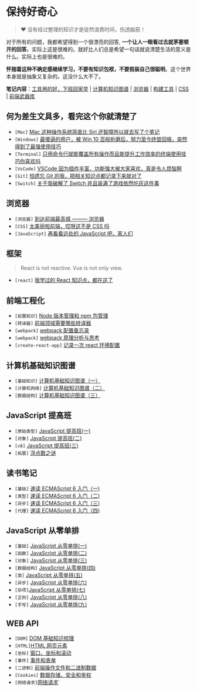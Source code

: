 # 保持好奇心

> ❤️ 没有经过整理的知识才是徒然浪费时间，伤透脑筋！

对于所有的问题，我都希望得到一个很漂亮的回答, **一个让人一眼看过去就茅塞顿开的回答**。实际上这是很难的。就好比人们总是希望一句话就说清楚生活的意义是什么。实际上也是很难的。

**怀揣着这种不确定感继续学习，不要有知识包袱，不要假装自己很聪明**。这个世界本身就是抽象又复杂的。这没什么大不了。

**笔记内容**：[工具用的好，下班回家早](#工具用的好下班回家早) | [计算机知识图谱](#计算机知识图谱) | [浏览器](#浏览器) | [构建工具](#构建工具) | [CSS](#CSS) | [前端武器库](#前端武器库)

## 何为差生文具多，看完这个你就清楚了

- `[Mac]` [Mac 这种操作系统简直比 Siri 还智障所以就去写了个笔记](others/mac.md)
- `[Windows]` [最傻逼的用户，被 Win 10 百般折磨后，努力至今终尝回报，突然得到了最强使用技巧](others/win.md)
- `[Terminal]` [只用命令行就能覆盖所有操作而且能提升工作效率的终端使用技巧你喜欢吗](others/terminal.md)
- `[VsCode]` [VSCode 因为插件丰富、功能强大被大家喜欢，真是令人烦恼啊](others/code.md)
- `[Git]` [怕遗忘 Git 的我，把相关知识点都记录下来就对了](others/git.md)
- `[Switch]` [关于我破解了 Switch 并且装满了游戏依然吃灰这件事](others/switch.md)

## 浏览器

- `[浏览器]` [到达前端最高城 ——— 浏览器](computer/web.md)
- `[CSS]` [太美丽啦前端，哎呀这不是 CSS 吗](css/css.md)
- `[JavaScript]` [再看看远处的 JavaScript 吧，家人们](ts/ts.md)

## 框架

> React is not reactive. Vue is not only view.

<!-- - `[浏览器]` [到达前端最高城 ——— 浏览器](computer/web.md) -->
<!-- - `[浏览器]` [太美丽啦前端，哎呀这不是 JavaScript 吗](computer/web.md) -->
<!-- - `[浏览器]` [再看看远处的 TypeScript 吧，家人们](computer/web.md) -->

- `[react]` [我学过的 React 知识点，都在这了](framework/react.md)
<!-- - `[react]` [我学过的 React 知识点，都在这了](framework/react.md) -->
<!-- - `[base]` [文艺复兴：谈谈 DOM](framework/dom.md) -->
<!-- TODO: vue -->

## 前端工程化

- `[前置知识]` [Node 版本管理和 npm 包管理](engineering/node.md)
- `[转译器]` [前端领域需要哪些转译器](engineering/ast.md)
- `[webpack]` [webpack 配置备忘录](engineering/webpack.md)
- `[webpack]` [webpack 原理分析与思考](engineering/packorigin.md)
- `[create-react-app]` [记录一次 react 环境配置](engineering/cra.md)

## 计算机基础知识图谱

- `[基础知识]` [计算机基础知识图谱（一）](computer/base.md)
- `[计算机网络]` [计算机基础知识图谱（二）](computer/net.md)
- `[数据结构]` [计算机基础知识图谱（三）](computer/data.md)

## JavaScript 提高班

- `[原始类型]` [JavaScript 提高班(一)](js/es_primitive.md)
- `[对象]` [JavaScript 提高班(二)](js/es_object.md)
- `[v8]` [JavaScript 提高班(三)](js/es_v8.md)
- `[拓展]` [浮点数之谜](js/es_float.md)

## 读书笔记

- `[基础]` [速读 ECMAScript 6 入门（一)](js/es6_1.md)
- `[类型]` [速读 ECMAScript 6 入门（二)](js/es6_2.md)
- `[异步]` [速读 ECMAScript 6 入门（三)](js/es6_3.md)
- `[代理]` [速读 ECMAScript 6 入门（四)](js/es6_4.md)

## JavaScript 从零单排

- `[基础]` [JavaScript 从零单排(一)](js/js_base.md)
- `[函数]` [JavaScript 从零单排(二)](js/js_func.md)
- `[对象]` [JavaScript 从零单排(三)](js/js_obj.md)
- `[数据结构]` [JavaScript 从零单排(四)](js/js_type.md)
- `[类]` [JavaScript 从零单排(五)](js/js_class.md)
- `[异步]` [JavaScript 从零单排(六)](js/js_promise.md)
- `[杂项]`[JavaScript 从零单排(七)](js/js_other.md)
- `[正则]` [JavaScript 从零单排(八)](js/js_reg.md)
- `[手写]` [JavaScript 从零单排(九)](js/js_code.md)

<!-- ## TypeScript 提高班 -->

<!-- - `[基础]`[写给自己的 TypeScript 教程(一)](ts/ts_1.md)
- `[进阶]`[写给自己的 TypeScript 教程(二)](ts/ts_2.md)
- `[思考]`[写给自己的 TypeScript 教程(三)](ts/ts_3.md)
- `[实践]`[写给自己的 TypeScript 教程(四)](ts/ts_4.md) -->

## WEB API

- `[DOM]` [DOM 基础知识梳理](web/dom.md)
- `[HTML]`[HTML 网页元素](web/html.md)
- `[坐标]` [窗口、坐标和滚动](web/scroll.md)
- `[事件]` [事件和表单](web/event.md)
- `[二进制]` [前端操作文件和二进制数据](web/data.md)
- `[Cookies]` [数据存储、安全和鉴权](web/cookie.md)
- `[网络请求]`[网络请求](web/xhr.md)`

<!-- ## 框架

<!-- React is not reactive.Vue is not only view.[思考] -->
<!--
- `[vue]`[vue 知识点梳理](web/vue.md)
- `[axios]`[axios 学习指南](web/axios.md)
- `[react]` [关于 React 的一切（一）](web/react1.md)
- `[react]` [关于 React 的一切（二）](web/react.md) -->
<!--
## WEB API

- `[DOM]` [DOM 基础知识梳理](web/dom.md)
- `[HTML]`[HTML 网页元素](web/html.md)
- `[坐标]` [窗口、坐标和滚动](web/scroll.md)
- `[事件]` [事件和表单](web/event.md)
- `[二进制]` [前端操作文件和二进制数据](web/data.md)
- `[Cookies]` [数据存储、安全和鉴权](web/cookie.md)
- `[网络请求]`[网络请求](web/xhr.md)`

## 构建工具

- `[Node]` [Node 版本及源管理](others/nvm.md)

- `[基础配置]` [渐进式的学习 Webpack](webpack/webpack_base.md)
- `[进阶原理]` [Webpack 从入门到入土](webpack/webpack_high.md)

## CSS

- `[知识整理]` [CSS 查漏补缺](web/css.md)
- `[基础实践]` [CSS 居中和三栏布局](web/layout.md)

## 前端武器库

- `[Vscode]` [Vscode 使用指北](web/code.md)
- `[ESLint]` [搞懂 ESLint 和 Prettier](ts/eslint.md)
- `[Chrome]` [Chrome DevTools 面板全攻略](ts/devTool.md) -->

<!-- - vue 好还是 react 好，我选 angular！
- vue、react、angular 选哪个？，我选 jQuery。
- umi这种到处都是约定，增加心智负担的，真不想用

-  -->
